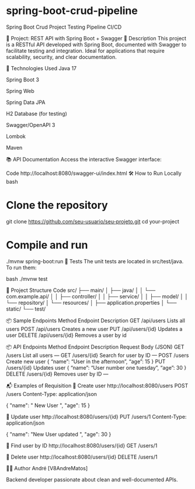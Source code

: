 # spring-boot-crud-pipeline
Spring Boot Crud Project Testing Pipeline CI/CD

🌟 Project: REST API with Spring Boot + Swagger
📌 Description
This project is a RESTful API developed with Spring Boot, documented with Swagger to facilitate testing and integration. Ideal for applications that require scalability, security, and clear documentation.

🚀 Technologies Used
Java 17

Spring Boot 3

Spring Web

Spring Data JPA

H2 Database (for testing)

Swagger/OpenAPI 3

Lombok

Maven

📚 API Documentation
Access the interactive Swagger interface:

Code
http://localhost:8080/swagger-ui/index.html
🛠️ How to Run Locally
bash

# Clone the repository
git clone https://github.com/seu-usuario/seu-projeto.git
cd your-project

# Compile and run
./mvnw spring-boot:run
🧪 Tests
The unit tests are located in src/test/java. To run them:

bash
./mvnw test

🧭 Project Structure
Code
src/
├── main/
│   ├── java/
│   │   └── com.example.api/
│   │       ├── controller/
│   │       ├── service/
│   │       ├── model/
│   │       └── repository/
│   └── resources/
│       ├── application.properties
│       └── static/
└── test/

📦 Sample Endpoints
Method    Endpoint    Description
GET     /api/users       Lists all users
POST    /api/users       Creates a new user
PUT    /api/users/{id}   Updates a user
DELETE /api/users/{id}   Removes a user by id

📦 API Endpoints
Method    Endpoint    Description        Request Body (JSON)
GET     /users         List all users      —
GET     /users/{id}    Search for user by ID    —
POST    /users         Create new user    { “name”: “User in the afternoon”, “age”: 15 }
PUT     /users/{id}    Updates user       { “name”: “User number one tuesday”, “age”: 30 }
DELETE /users/{id}     Removes user by ID    —

📬 Examples of Requisition
🔹 Create user
http://localhost:8080/users
POST /users
Content-Type: application/json

{
"name": " New User ",
"age": 15
}

🔹 Update user
http://localhost:8080/users/{id}
PUT /users/1
Content-Type: application/json

{
"name": "New User updated ",
"age": 30
}

🔹 Find user by ID
http://localhost:8080/users/{id}
GET /users/1

🔹 Delete user
http://localhost:8080/users/{id}
DELETE /users/1


🧑‍💻 Author
André [V8AndreMatos]

Backend developer passionate about clean and well-documented APIs.